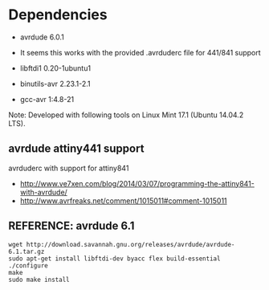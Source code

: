
# Dependencies
 - avrdude 6.0.1
  - It seems this works with the provided .avrduderc file for 441/841 support
 - libftdi1 0.20-1ubuntu1

 - binutils-avr 2.23.1-2.1
 - gcc-avr 1:4.8-21





Note: Developed with following tools on Linux Mint 17.1 (Ubuntu 14.04.2 LTS).





## avrdude attiny441 support
avrduderc with support for attiny841
 - http://www.ve7xen.com/blog/2014/03/07/programming-the-attiny841-with-avrdude/
 - http://www.avrfreaks.net/comment/1015011#comment-1015011





## REFERENCE: avrdude 6.1
```
wget http://download.savannah.gnu.org/releases/avrdude/avrdude-6.1.tar.gz
sudo apt-get install libftdi-dev byacc flex build-essential
./configure
make
sudo make install
```

